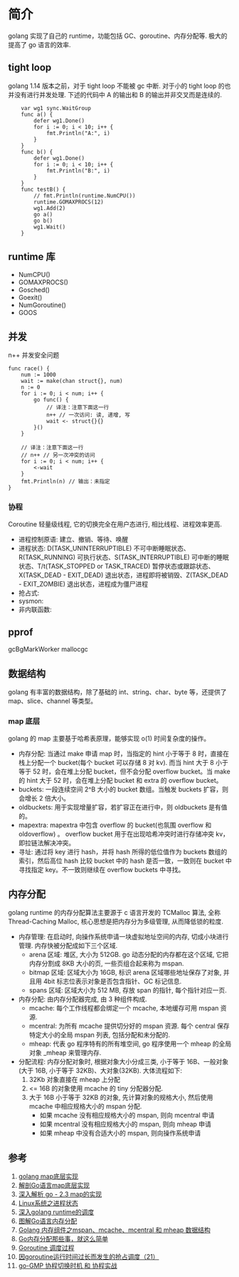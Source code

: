 # 简介
golang 实现了自己的 runtime，功能包括 GC、goroutine、内存分配等. 极大的提高了 go 语言的效率.

## tight loop
golang 1.14 版本之前，对于 tight loop 不能被 gc 中断. 对于小的 tight loop 的也并没有进行并发处理. 下述的代码中 A 的输出和 B 的输出并非交叉而是连续的.

        var wg1 sync.WaitGroup
        func a() {
            defer wg1.Done()
            for i := 0; i < 10; i++ {
                fmt.Println("A:", i)
            }
        }
        func b() {
            defer wg1.Done()
            for i := 0; i < 10; i++ {
                fmt.Println("B:", i)
            }
        }
        func testB() {
            // fmt.Println(runtime.NumCPU())
            runtime.GOMAXPROCS(12)
            wg1.Add(2)
            go a()
            go b()
            wg1.Wait()
        }

## runtime 库
- NumCPU() 
- GOMAXPROCS()
- Gosched()
- Goexit()
- NumGoroutine()
- GOOS

## 并发
n++ 并发安全问题

    func race() {
        num := 1000
        wait := make(chan struct{}, num)
        n := 0
        for i := 0; i < num; i++ {
            go func() {
                // 译注：注意下面这一行
                n++ // 一次访问: 读, 递增, 写
                wait <- struct{}{}
            }()
        }

        // 译注：注意下面这一行
        // n++ // 另一次冲突的访问
        for i := 0; i < num; i++ {
            <-wait
        }
        fmt.Println(n) // 输出：未指定
    }
### 协程
Coroutine 轻量级线程, 它的切换完全在用户态进行, 相比线程、进程效率更高. 

- 进程控制原语: 建立、撤销、等待、唤醒
- 进程状态: D(TASK_UNINTERRUPTIBLE) 不可中断睡眠状态、R(TASK_RUNNING) 可执行状态、S(TASK_INTERRUPTIBLE) 可中断的睡眠状态、T/t(TASK_STOPPED or TASK_TRACED) 暂停状态或跟踪状态、X(TASK_DEAD - EXIT_DEAD) 退出状态，进程即将被销毁、Z(TASK_DEAD - EXIT_ZOMBIE) 退出状态，进程成为僵尸进程
- 抢占式: 
- sysmon: 
- 非内联函数: 

## pprof
gcBgMarkWorker
mallocgc

## 数据结构
golang 有丰富的数据结构，除了基础的 int、string、char、byte 等，还提供了 map、slice、channel 等类型。

### map 底层
golang 的 map 主要基于哈希表原理，能够实现 o(1) 时间复杂度的操作。
- 内存分配: 当通过 make 申请 map 时，当指定的 hint 小于等于 8 时，直接在栈上分配一个 bucket(每个 bucket 可以存储 8 对 kv). 而当 hint 大于 8 小于等于 52 时，会在堆上分配 bucket，但不会分配 overflow bucket。当 make 的 hint 大于 52 时，会在堆上分配 bucket 和 extra 的 overflow bucket。
- buckets: 一段连续空间 2^B 大小的 bucket 数组。当触发 buckets 扩容，则会增长 2 倍大小。
- oldbuckets: 用于实现增量扩容，若扩容正在进行中，则 oldbuckets 是有值的。
- mapextra: mapextra 中包含 overflow 的 bucket(也氛围 overflow 和 oldoverflow) 。 overflow bucket 用于在出现哈希冲突时进行存储冲突 kv，即拉链法解决冲突。
- 寻址: 通过将 key 进行 hash，并将 hash 所得的低位值作为 buckets 数组的索引，然后高位 hash 比较 bucket 中的 hash 是否一致，一致则在 bucket 中寻找指定 key。不一致则继续在 overflow buckets 中寻找。

## 内存分配
golang runtime 的内存分配算法主要源于 c 语言开发的 TCMalloc 算法, 全称 Thread-Caching Malloc, 核心思想是把内存分为多级管理, 从而降低锁的粒度.
- 内存管理: 在启动时, 向操作系统申请一块虚拟地址空间的内存, 切成小块进行管理. 内存快被分配成如下三个区域.
    + arena 区域: 堆区, 大小为 512GB. go 动态分配的内存都在这个区域, 它把内存分割成 8KB 大小的页, 一些页组合起来称为 mspan.
    + bitmap 区域: 区域大小为 16GB, 标识 arena 区域哪些地址保存了对象, 并且用 4bit 标志位表示对象是否包含指针、GC 标记信息.
    + spans 区域: 区域大小为 512 MB, 存放 span 的指针, 每个指针对应一页.
- 内存分配: 由内存分配器完成, 由 3 种组件构成.
    + mcache: 每个工作线程都会绑定一个 mcache, 本地缓存可用 mspan 资源.
    + mcentral: 为所有 mcache 提供切分好的 mspan 资源. 每个 central 保存特定大小的全局 mspan 列表, 包括分配和未分配的.
    + mheap: 代表 go 程序特有的所有堆空间, go 程序使用一个 mheap 的全局对象 _mheap 来管理内存.
- 分配流程: 内存分配对象时, 根据对象大小分成三类, 小于等于 16B、一般对象(大于 16B, 小于等于 32KB)、大对象(32KB). 大体流程如下:
    1. 32Kb 对象直接在 mheap 上分配
    2. <= 16B 的对象使用 mcache 的 tiny 分配器分配.
    3. 大于 16B 小于等于 32KB 的对象, 先计算对象的规格大小, 然后使用 mcache 中相应规格大小的 mspan 分配.
        + 如果 mcache 没有相应规格大小的 mspan, 则向 mcentral 申请
        + 如果 mcentral 没有相应规格大小的 mspan, 则向 mheap 申请
        + 如果 mheap 中没有合适大小的 mspan, 则向操作系统申请


## 参考
1. [golang map底层实现](http://yangxikun.github.io/golang/2019/10/07/golang-map.html)
2. [解剖Go语言map底层实现](https://studygolang.com/articles/14583)
3. [深入解析 go - 2.3 map的实现](https://tiancaiamao.gitbooks.io/go-internals/content/zh/02.3.html)
4. [Linux系统之进程状态](https://cloud.tencent.com/developer/article/1568077)
5. [深入golang runtime的调度](https://zboya.github.io/post/go_scheduler/#go进程的启动)
6. [图解Go语言内存分配](https://juejin.cn/post/6844903795739082760)
7. [Golang 内存组件之mspan、mcache、mcentral 和 mheap 数据结构](https://segmentfault.com/a/1190000039815122)
8. [Go内存分配那些事，就这么简单](https://github.com/0voice/Introduction-to-Golang/blob/main/文章/Go内存分配那些事，就这么简单！.md)
9. [Goroutine 调度过程](https://qiankunli.github.io/2020/11/10/goroutine_scheduler_2.html)
10. [因goroutine运行时间过长而发生的抢占调度（21）](https://cloud.tencent.com/developer/article/1450290)
11. [go-GMP 协程切换时机 和 协程实战](https://www.cnblogs.com/studyios/p/17868145.html)